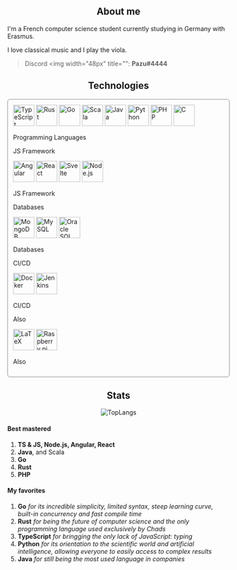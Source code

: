 <h2 align="center">About me</h2>

I'm a French computer science student currently studying in Germany with Erasmus.

I love classical music and I play the viola.

> Discord <img width="48px" title="": **Pazu#4444**

<h2 align="center">Technologies</h2>

<div style="padding: 12px; border: 1px solid #888; border-radius: 6px; margin-bottom: 12px;">

<img width="48px" title="TypeScript" src="https://cdn.jsdelivr.net/gh/devicons/devicon/icons/typescript/typescript-original.svg" />
<img width="48px" title="Rust" src="https://cdn.jsdelivr.net/gh/devicons/devicon/icons/rust/rust-plain.svg" />
<img width="48px" title="Go" src="https://cdn.jsdelivr.net/gh/devicons/devicon/icons/go/go-original-wordmark.svg" />
<img width="48px" title="Scala" src="https://cdn.jsdelivr.net/gh/devicons/devicon/icons/scala/scala-original.svg" />
<img width="48px" title="Java" src="https://cdn.jsdelivr.net/gh/devicons/devicon/icons/java/java-original-wordmark.svg" />
<img width="48px" title="Python" src="https://cdn.jsdelivr.net/gh/devicons/devicon/icons/python/python-original.svg" />
<img width="48px" title="PHP" src="https://cdn.jsdelivr.net/gh/devicons/devicon/icons/php/php-original.svg" />
<img width="48px" title="C" src="https://cdn.jsdelivr.net/gh/devicons/devicon/icons/c/c-original.svg" />

Programming Languages

JS Framework

<img width="48px" title="Angular" src="https://cdn.jsdelivr.net/gh/devicons/devicon/icons/angularjs/angularjs-original.svg" />
<img width="48px" title="React" src="https://cdn.jsdelivr.net/gh/devicons/devicon/icons/react/react-original.svg" />
<img width="48px" title="Svelte" src="https://cdn.jsdelivr.net/gh/devicons/devicon/icons/svelte/svelte-original.svg" />
<img width="48px" title="Node.js" src="https://cdn.jsdelivr.net/gh/devicons/devicon/icons/nodejs/nodejs-original.svg" />

JS Framework

Databases

<img width="48px" title="MongoDB" src="https://cdn.jsdelivr.net/gh/devicons/devicon/icons/mongodb/mongodb-original-wordmark.svg" />
<img width="48px" title="MySQL" src="https://cdn.jsdelivr.net/gh/devicons/devicon/icons/mysql/mysql-original-wordmark.svg" />
<img width="48px" title="Oracle SQL" src="https://cdn.jsdelivr.net/gh/devicons/devicon/icons/oracle/oracle-original.svg" />

Databases

CI/CD

<img width="48px" title="Docker" src="https://cdn.jsdelivr.net/gh/devicons/devicon/icons/docker/docker-original.svg" />
<img width="48px" title="Jenkins" src="https://cdn.jsdelivr.net/gh/devicons/devicon/icons/jenkins/jenkins-original.svg" />

CI/CD

Also

<img width="48px" title="LaTeX" src="https://cdn.jsdelivr.net/gh/devicons/devicon/icons/latex/latex-original.svg" />
<img width="48px" title="Raspberry pi" src="https://cdn.jsdelivr.net/gh/devicons/devicon/icons/raspberrypi/raspberrypi-original.svg" />

Also

</div>

<h2 align="center">Stats</h2>

<div align="center">

  ![TopLangs](https://github-readme-stats.vercel.app/api/top-langs/?username=MarioVieilledent&layout=compact&langs_count=10&theme=github_dark&hide=less,html,css,scss,batchfile,procfile)

  <!-- ![GitHubStats](https://github-readme-stats.vercel.app/api?username=MarioVieilledent&show_icons=true&theme=github_dark&include_all_commits=true) -->
  
</div>

#### Best mastered

1) **TS & JS, Node.js, Angular, React**
2) **Java**, and Scala
3) **Go**
4) **Rust**
5) **PHP**

#### My favorites

1) **Go** *for its incredible simplicity, limited syntax, steep learning curve, built-in concurrency and fast compile time*
2) **Rust** *for being the future of computer science and the only programming language used exclusively by Chads*
3) **TypeScript** *for bringging the only lack of JavaScript: typing*
4) **Python** *for its orientation to the scientific world and artificial intelligence, allowing everyone to easily access to complex results*
5) **Java** *for still being the most used language in companies*
